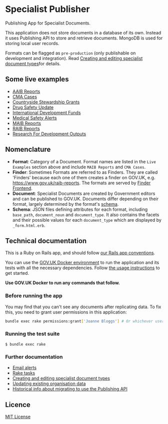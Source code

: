 # Specialist Publisher

Publishing App for Specialist Documents.

This application does not store documents in a database of its own. Instead it uses Publishing API to store and retrieve documents. MongoDB is used for storing local user records.

Formats can be flagged as `pre-production` (only publishable on development and integration). Read [Creating and editing specialist document types](/docs/creating-and-editing-specialist-document-types.md)for details.

## Some live examples

- [AAIB Reports](https://www.gov.uk/aaib-reports)
- [CMA Cases](https://www.gov.uk/cma-cases)
- [Countryside Stewardship Grants](https://www.gov.uk/countryside-stewardship-grants)
- [Drug Safety Update](https://www.gov.uk/drug-safety-update)
- [International Development Funds](https://www.gov.uk/international-development-funding)
- [Medical Safety Alerts](https://www.gov.uk/drug-device-alerts)
- [MAIB Reports](https://www.gov.uk/maib-reports)
- [RAIB Reports](https://www.gov.uk/raib-reports)
- [Research For Development Outputs](https://www.gov.uk/research-for-development-outputs)

## Nomenclature

- **Format**: Category of a Document. Format names are listed in the `Live Examples` section above and include `MAIB Reports` and `CMA Cases`.
- **Finder**:  Sometimes Formats are referred to as Finders. They are called 'Finders' because each one of them creates a finder on GOV.UK, e.g. https://www.gov.uk/raib-reports. The formats are served by [Finder Frontend](https://github.com/alphagov/finder-frontend).
- **Document**: Specialist Documents are created by Government editors and can be published to GOV.UK. Documents differ depending on their format, largely determined by the format's [schema](https://github.com/alphagov/specialist-publisher/blob/6f8eee9ef0bd3a4a72638f5e8301225e692145a3/lib/documents/schemas/aaib_reports.json).
- **Schema**: JSON files defining attributes for each format, including `base_path`, `document_noun` and `document_type`. It also contains the facets and their possible values for each `document_type` which are displayed by `_form.html.erb`.

## Technical documentation

This is a Ruby on Rails app, and should follow [our Rails app conventions](https://docs.publishing.service.gov.uk/manual/conventions-for-rails-applications.html).

You can use the [GOV.UK Docker environment](https://github.com/alphagov/govuk-docker) to run the application and its tests with all the necessary dependencies. Follow [the usage instructions](https://github.com/alphagov/govuk-docker#usage) to get started.

**Use GOV.UK Docker to run any commands that follow.**

### Before running the app

You may find that you can't see any documents after replicating data. To fix
this, you need to grant user permissions in this application:

```bash
bundle exec rake permissions:grant['Joanne Bloggs'] # Or whichever user you're logged in as.
```

### Running the test suite

```
$ bundle exec rake
```

### Further documentation

- [Email alerts](/docs/email-alerts.md)
- [Rake tasks](/docs/tasks.md)
- [Creating and editing specialist document types](/docs/creating-and-editing-specialist-document-types.md)
- [Updating existing organisation data](/docs/updating-existing-organisation-data.md)
- [Historical info about migrating to use the Publishing API](/docs/phase-2-migration/README.md)

## Licence

[MIT License](LICENCE)

